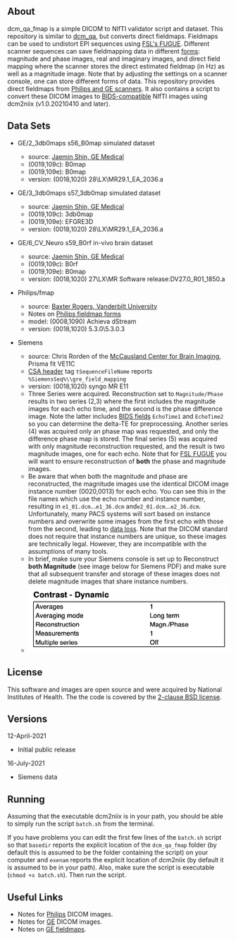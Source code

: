 ## About

dcm_qa_fmap is a simple DICOM to NIfTI validator script and dataset. This repository is similar to [dcm_qa](https://github.com/neurolabusc/dcm_qa), but converts direct fieldmaps. Fieldmaps can be used to undistort EPI sequences using [FSL's FUGUE](https://fsl.fmrib.ox.ac.uk/fsl/fslwiki/FUGUE/Guide#SIEMENS_data). Different scanner sequences can save fieldmapping data in different [forms](https://crnl.readthedocs.io/fieldmaps/index.html): magnitude and phase images, real and imaginary images, and direct field mapping where the scanner stores the direct estimated fieldmap (in Hz) as well as a magnitude image. Note that by adjusting the settings on a scanner console, one can store different forms of data. This repository provides direct fieldmaps from [Philips and GE scanners](https://github.com/bids-standard/bids-specification/pull/622). It also contains a script to convert these DICOM images to [BIDS-compatible](https://bids-specification--622.org.readthedocs.build/en/622/04-modality-specific-files/01-magnetic-resonance-imaging-data.html#case-3-direct-field-mapping) NIfTI images using dcm2niix (v1.0.20210410 and later).

## Data Sets

* GE/2_3db0maps s56_B0map simulated dataset
  * source: [Jaemin Shin, GE Medical](https://github.com/rordenlab/dcm2niix/issues/501)
  * (0019,109c): B0map
  * (0019,109e): B0map 
  * version: (0018,1020) 28\\LX\\MR29.1_EA_2036.a
  
* GE/3_3db0maps s57_3db0map simulated dataset
  * source: [Jaemin Shin, GE Medical](https://github.com/rordenlab/dcm2niix/issues/501)
  * (0019,109c): 3db0map
  * (0019,109e): EFGRE3D
  * version: (0018,1020) 28\\LX\\MR29.1_EA_2036.a

* GE/6_CV_Neuro s59_B0rf in-vivo brain dataset
  * source: [Jaemin Shin, GE Medical](https://github.com/rordenlab/dcm2niix/issues/501)
  * (0019,109c): B0rf
  * (0019,109e): B0map
  * version: (0018,1020) 27\\LX\\MR Software release:DV27.0_R01_1850.a
  
* Philips/fmap
  * source: [Baxter Rogers, Vanderbilt University](https://github.com/rordenlab/dcm2niix/issues/363)
  * Notes on [Philips fieldmap forms](https://github.com/rordenlab/dcm2niix/issues/455)
  * model: (0008,1090) Achieva dStream
  * version: (0018,1020) 5.3.0\5.3.0.3

* Siemens 
  * source: Chris Rorden of the [McCausland Center for Brain Imaging](https://www.mccauslandcenter.sc.edu/), Prisma fit VE11C
  * [CSA header](https://nipy.org/nibabel/dicom/siemens_csa.html) tag `tSequenceFileName` reports `%SiemensSeq%\\gre_field_mapping`
  * version: (0018,1020) syngo MR E11
  * Three Series were acquired. Reconstruction set to `Magnitude/Phase` results in two series (2,3) where the first includes the magnitude images for each echo time, and the second is the phase difference image. Note the latter includes [BIDS fields](https://github.com/rordenlab/dcm2niix/issues/139) `EchoTime1` and `EchoTime2` so you can determine the delta-TE for preprocessing. Another series (4) was acquired only an phase map was requested, and only the difference phase map is stored. The final series (5) was acquired with only magnitude reconstruction requested, and the result is two magnitude images, one for each echo. Note that for [FSL FUGUE](https://fsl.fmrib.ox.ac.uk/fsl/fslwiki/FUGUE) you will want to ensure reconstruction of **both** the phase and magnitude images.
  * Be aware that when both the magnitude and phase are reconstructed, the magnitude images use the identical DICOM image instance number (0020,0013) for each echo. You can see this in the file names which use the echo number and instance number, resulting in `e1_01.dcm`...`e1_36.dcm` and`e2_01.dcm`...`e2_36.dcm`. Unfortunately, many PACS systems will sort based on instance numbers and overwrite some images from the first echo with those from the second, leading to [data loss](https://neurostars.org/t/dcm2niix-node-nonzero-exit-code/1375/7). Note that the DICOM standard does not require that instance numbers are unique, so these images are technically legal. However, they are incompatible with the assumptions of many tools.
  * In brief, make sure your Siemens console is set up to Reconstruct **both Magnitude** (see image below for Siemens PDF) and make sure that all subsequent transfer and storage of these images does not delete magnitude images that share instance numbers.
  * ![Siemens Fieldmap Setup](SiemensPDF.png)
 
## License

This software and images are open source and were acquired by National Institutes of Health. The the code is covered by the [2-clause BSD license](https://opensource.org/licenses/BSD-2-Clause).

## Versions

12-April-2021
 - Initial public release

16-July-2021
 - Siemens data

## Running

Assuming that the executable dcm2niix is in your path, you should be able to simply run the script `batch.sh` from the terminal.

If you have problems you can edit the first few lines of the `batch.sh` script so that `basedir` reports the explicit location of the `dcm_qa_fmap` folder (by default this is assumed to be the folder containing the script) on your computer and `exenam` reports the explicit location of dcm2niix (by default it is assumed to be in your path). Also, make sure the script is executable (`chmod +x batch.sh`). Then run the script.

## Useful Links

 - Notes for [Philips](https://github.com/rordenlab/dcm2niix/tree/master/Philips) DICOM images.
 - Notes for [GE](https://github.com/rordenlab/dcm2niix/tree/master/GE) DICOM images.
 - Notes on [GE fieldmaps](https://cni.stanford.edu/wiki/GE_Processing#Kendrick.27s_Notes_on_Fieldmaps).

